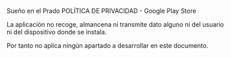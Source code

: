 Sueño en el Prado
POLÍTICA DE PRIVACIDAD - Google Play Store

La aplicación no recoge, almancena ni transmite dato alguno ni del usuario ni del dispositivo donde se instala.

Por tanto no aplica ningún apartado a desarrollar en este documento.
